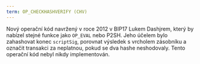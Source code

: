 ```yaml
---
term: OP_CHECKHASHVERIFY (CHV)
---
```


Nový operační kód navržený v roce 2012 v BIP17 Lukem Dashjrem, který by nabízel stejné funkce jako `OP_EVAL` nebo P2SH. Jeho účelem bylo zahashovat konec `scriptSig`, porovnat výsledek s vrcholem zásobníku a označit transakci za neplatnou, pokud se dva hashe neshodovaly. Tento operační kód nebyl nikdy implementován.